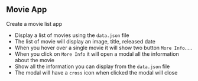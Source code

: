 ## Movie App

Create a movie list app

- Display a list of movies using the `data.json` file
- The list of movie will display an image, title, released date
- When you hover over a single movie it will show two button `More Info`.....
- When you click on `More Info` it will open a modal all the information about the movie
- Show all the information you can display from the `data.json` file
- The modal will have a `cross` icon when clicked the modal will close
